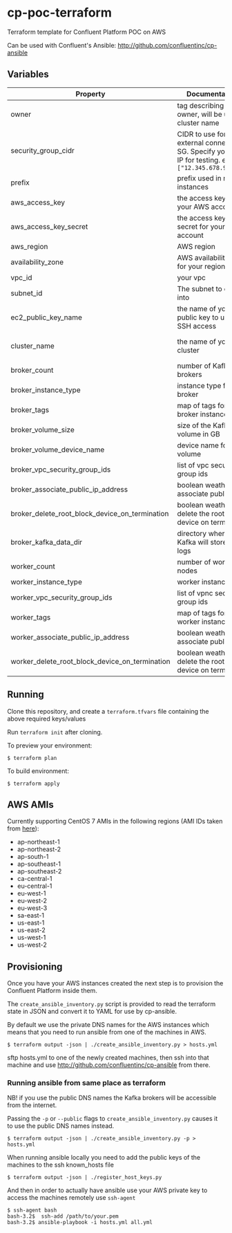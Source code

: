 # cp-poc-terraform
Terraform template for Confluent Platform POC on AWS

Can be used with Confluent's Ansible: http://github.com/confluentinc/cp-ansible

## Variables

|Property | Documentation| Default | Required? |
| ------- | ------------ | ------- | --------- |
| owner   | tag describing the owner, will be used in cluster name | | yes |
| security_group_cidr | CIDR to use for external connectivity SG. Specify your own IP for testing. eg. `["12.345.678.90/32"]` | `["0.0.0.0/0"]` | no |
| prefix   | prefix used in naming instances | confluent-platform | no |
| aws_access_key | the access key for your AWS account | | yes |
| aws_access_key_secret | the access key secret for your AWS account | | yes |
| aws_region | AWS region | | yes |
| availability_zone | AWS availability zone for your region | | yes |
| vpc_id | your vpc | | yes |
| subnet_id | The subnet to deploy into | yes | |
| ec2_public_key_name | the name of your public key to use for SSH access | | yes |
|  cluster_name | the name of your cluster | Confluent-Platform-Cluster | no |
| broker_count   | number of Kafka brokers  | 3  | no  |
|broker_instance_type   | instance type for broker  | t2.xlarge  | no  |
|broker_tags   |  map of tags for broker instances |   |  no |
|broker_volume_size   | size of the Kafka data volume in GB  | 16  | no  |
|broker_volume_device_name   | device name for volume  | /dev/xvdf  | no  |
| broker_vpc_security_group_ids  | list of vpc security group ids  |   | no  |
|broker_associate_public_ip_address   | boolean weather to associate public IP |  true |  no |
|broker_delete_root_block_device_on_termination   | boolean weather to delete the root block device on termination  | yes  | no  |
|broker_kafka_data_dir   | directory where Kafka will store it's logs  | /var/lib/kafka  | no  |
|worker_count   | number of worker nodes  | 2  | no  |
|worker_instance_type   | worker instance type  | t2.xlarge  | no  |
|worker_vpc_security_group_ids   | list of vpnc security group ids  |   | no  |
|worker_tags   | map of tags for worker instances  |   | no  |
|worker_associate_public_ip_address   | boolean weather to associate public IP  | true  | no  |
|worker_delete_root_block_device_on_termination   | boolean weather to delete the root block device on termination  | true | no  |

## Running
Clone this repository, and create a `terraform.tfvars` file containing the above required keys/values

Run `terraform init` after cloning.

To preview your environment:
```
$ terraform plan
```

To build environment:
```
$ terraform apply
```

## AWS AMIs
Currently supporting CentOS 7 AMIs in the following regions (AMI IDs taken from [here](https://wiki.centos.org/Cloud/AWS#head-78d1e3a4e6ba5c5a3847750d88266916ffe69648)):

* ap-northeast-1
* ap-northeast-2
* ap-south-1
* ap-southeast-1
* ap-southeast-2
* ca-central-1
* eu-central-1
* eu-west-1
* eu-west-2
* eu-west-3
* sa-east-1
* us-east-1
* us-east-2
* us-west-1
* us-west-2

## Provisioning
Once you have your AWS instances created the next step is to provision the Confluent Platform inside them.

The ```create_ansible_inventory.py``` script is provided to read the terraform state in JSON and convert it to YAML for use by cp-ansible. 

By default we use the private DNS names for the AWS instances which means that you need to run ansible from one of the machines in AWS. 
```
$ terraform output -json | ./create_ansible_inventory.py > hosts.yml
```
sftp hosts.yml to one of the newly created machines, then ssh into that machine and use http://github.com/confluentinc/cp-ansible from there.

### Running ansible from same place as terraform
NB! if you use the public DNS names the Kafka brokers will be accessible from the internet.

Passing the ```-p``` or ```--public``` flags to ```create_ansible_inventory.py``` causes it to use the public DNS names instead.
```
$ terraform output -json | ./create_ansible_inventory.py -p > hosts.yml
```
When running ansible locally you need to add the public keys of the machines to the ssh known_hosts file
```
$ terraform output -json | ./register_host_keys.py
```
And then in order to actually have ansible use your AWS private key to access the machines remotely use ```ssh-agent```
```
$ ssh-agent bash
bash-3.2$  ssh-add /path/to/your.pem
bash-3.2$ ansible-playbook -i hosts.yml all.yml
```
